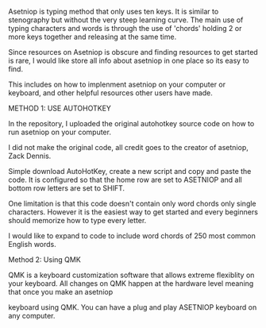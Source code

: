 Asetniop is typing method that only uses ten keys. It is similar to stenography but without the very steep learning curve.
The main use of typing characters and words is through the use of 'chords' holding 2 or more keys together and releasing at the same time.

Since resources on Asetniop is obscure and finding resources to get started is rare, I would like store all info about asetniop in one place so its easy to find.

This includes on how to implenment asetniop on your computer or keyboard, and other helpful resources other users have made.

METHOD 1: USE AUTOHOTKEY

In the repository, I uploaded the original autohotkey source code on how to run asetniop on your computer.

I did not make the original code, all credit goes to the creator of asetniop, Zack Dennis.

Simple download AutoHotKey, create a new script and copy and paste the code. It is configured so that the home row are set to ASETNIOP and all bottom row letters are set to SHIFT.

One limitation is that this code doesn't contain only word chords only single characters. However it is the easiest way to get started and every beginners should memorize how 
to type every letter.

I would like to expand to code to include word chords of 250 most common English words.

Method 2: Using QMK

QMK is a keyboard customization software that allows extreme flexiblity on your keyboard. All changes on QMK happen at the hardware level meaning that once you make an asetniop

keyboard using QMK. You can have a plug and play ASETNIOP keyboard on any computer.


